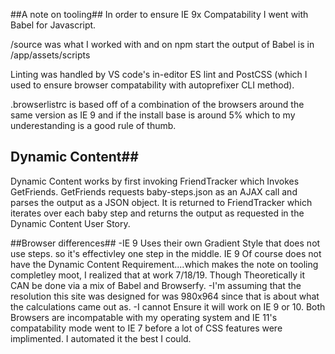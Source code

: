 ##A note on tooling##
In order to ensure IE 9x Compatability I went with Babel for Javascript.

/source was what I worked with and on npm start the output of Babel is in /app/assets/scripts

Linting was handled by VS code's in-editor ES lint and PostCSS (which I used to ensure browser compatability with autoprefixer CLI method). 

.browserlistrc is based off of a combination of the browsers around the same version as IE 9 and if the install base is around 5% which to my underestanding is a good rule of thumb.

## Dynamic Content##
Dynamic Content works by first invoking FriendTracker which Invokes GetFriends. 
GetFriends requests baby-steps.json as an AJAX call and parses the output as a JSON object.
It is returned to FriendTracker which iterates over each baby step and returns the output as requested in the Dynamic Content User Story.

##Browser differences##
-IE 9 Uses their own Gradient Style that does not use steps. so it's effectivley one step in the middle. IE 9 Of course does not have the Dynamic Content Requirement....which makes the note on tooling completley moot, I realized that at work 7/18/19. Though Theoretically it CAN be done via a mix of Babel and Browserfy.
-I'm assuming that the resolution this site was designed for was 980x964 since that is about what the calculations came out as. 
-I cannot Ensure it will work on IE 9 or 10. Both Browsers are incompatable with my operating system and IE 11's compatability mode went to IE 7 before a lot of CSS features were implimented. I automated it the best I could.